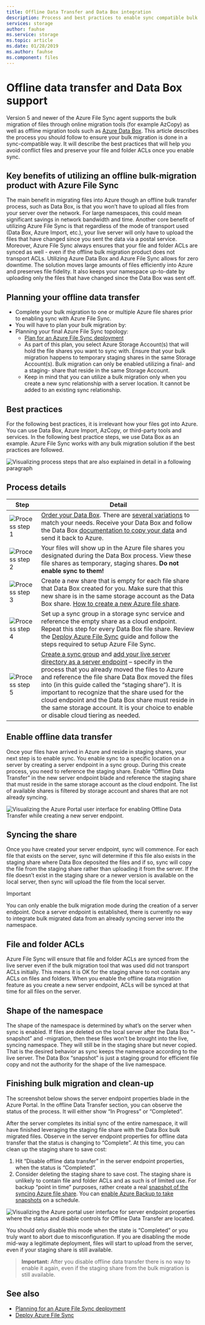```yaml
---
title: Offline Data Transfer and Data Box integration
description: Process and best practices to enable sync compatible bulk migration support.
services: storage
author: fauhse
ms.service: storage
ms.topic: article
ms.date: 01/28/2019
ms.author: fauhse
ms.component: files
---
```


# Offline data transfer and Data Box support

Version 5 and newer of the Azure File Sync agent supports the bulk migration of files through online migration tools (for example AzCopy) as well as offline migration tools such as [Azure Data Box](https://azure.microsoft.com/services/storage/databox).
This article describes the process you should follow to ensure your bulk migration is done in a sync-compatible way. It will describe the best practices that will help you avoid conflict files and preserve your file and folder ACLs once you enable sync.

## Key benefits of utilizing an offline bulk-migration product with Azure File Sync

The main benefit in migrating files into Azure though an offline bulk transfer process, such as Data Box, is that you won’t have to upload all files from your server over the network.
For large namespaces, this could mean significant savings in network bandwidth and time.
Another core benefit of utilizing Azure File Sync is that regardless of the mode of transport used (Data Box, Azure Import, etc.), your live server will only have to upload the files that have changed since you sent the data via a postal service. Moreover, Azure File Sync always ensures that your file and folder ACLs are synced as well - even if the offline bulk migration product does not transport ACLs. 
Utilizing Azure Data Box and Azure File Sync allows for zero downtime. The solution moves large amounts of files efficiently into Azure and preserves file fidelity. It also keeps your namespace up-to-date by uploading only the files that have changed since the Data Box was sent off.

## Planning your offline data transfer

- Complete your bulk migration to one or multiple Azure file shares prior to enabling sync with Azure File Sync.
- You will have to plan your bulk migration by:
- Planning your final Azure File Sync topology:
  - [Plan for an Azure File Sync deployment](storage-sync-files-planning.md)
  - As part of this plan, you select Azure Storage Account(s) that will hold the file shares you want to sync with. Ensure that your bulk migration happens to temporary staging shares in the same Storage Account(s). Bulk migration can only be enabled utilizing a final- and a staging- share that reside in the same Storage Account.
  - Keep in mind that you can utilize a bulk migration only when you create a new sync relationship with a server location. It cannot be added to an existing sync relationship.

## Best practices

For the following best practices, it is irrelevant how your files got into Azure. You can use Data Box, Azure Import, AzCopy, or third-party tools and services. In the following best practice steps, we use Data Box as an example. Azure File Sync works with any bulk migration solution if the best practices are followed.

![Visualizing process steps that are also explained in detail in a following paragraph](media/storage-sync-files-offline-data-transfer/DataBoxIntegration_1_600.png)

## Process details

| Step | Detail |
|---|---------------------------------------------------------------------------------------|
| ![Process step 1](media/storage-sync-files-offline-data-transfer/bullet_1.png) | [Order your Data Box](../../databox/data-box-deploy-ordered.md). There are [several variations](https://azure.microsoft.com/services/storage/databox/data) to match your needs. Receive your Data Box and follow the Data Box [documentation to copy your data](../../databox/data-box-deploy-copy-data.md#copy-data-to-data-box) and send it back to Azure. |
| ![Process step 2](media/storage-sync-files-offline-data-transfer/bullet_2.png) | Your files will show up in the Azure file shares you designated during the Data Box process. View these file shares as temporary, staging shares. **Do not enable sync to them!** |
| ![Process step 3](media/storage-sync-files-offline-data-transfer/bullet_3.png) | Create a new share that is empty for each file share that Data Box created for you. Make sure that this new share is in the same storage account as the Data Box share. [How to create a new Azure file share](storage-how-to-create-file-share.md). |
| ![Process step 4](media/storage-sync-files-offline-data-transfer/bullet_4.png) | Set up a sync group in a storage sync service and reference the empty share as a cloud endpoint. Repeat this step for every Data Box file share. Review the [Deploy Azure File Sync](storage-sync-files-deployment-guide.md) guide and follow the steps required to setup Azure File Sync. |
| ![Process step 5](media/storage-sync-files-offline-data-transfer/bullet_5.png) | [Create a sync group](storage-sync-files-deployment-guide.md#create-a-sync-group-and-a-cloud-endpoint) and [add your live server directory as a server endpoint](storage-sync-files-deployment-guide.md#create-a-server-endpoint) – specify in the process that you already moved the files to Azure and reference the file share Data Box moved the files into (in this guide called the “staging share”). It is important to recognize that the share used for the cloud endpoint and the Data Box share must reside in the same storage account. It is your choice to enable or disable cloud tiering as needed. |

## Enable offline data transfer

Once your files have arrived in Azure and reside in staging shares, your next step is to enable sync. You enable sync to a specific location on a server by creating a server endpoint in a sync group. During this create process, you need to reference the staging share.
Enable “Offline Data Transfer” in the new server endpoint blade and reference the staging share that must reside in the same storage account as the cloud endpoint. The list of available shares is filtered by storage account and shares that are not already syncing.

![Visualizing the Azure Portal user interface for enabling Offline Data Transfer while creating a new server endpoint.](media/storage-sync-files-offline-data-transfer/DataBoxIntegration_2_600.png)

## Syncing the share

Once you have created your server endpoint, sync will commence.
For each file that exists on the server, sync will determine if this file also exists in the staging share where Data Box deposited the files and if so, sync will copy the file from the staging share rather than uploading it from the server. If the file doesn’t exist in the staging share or a newer version is available on the local server, then sync will upload the file from the local server.

> [!Important]
> You can only enable the bulk migration mode during the creation of a server endpoint. Once a server endpoint is established, there is currently no way to integrate bulk migrated data from an already syncing server into the namespace.

## File and folder ACLs

Azure File Sync will ensure that file and folder ACLs are synced from the live server even if the bulk migration tool that was used did not transport ACLs initially. This means it is OK for the staging share to not contain any ACLs on files and folders. When you enable the offline data migration feature as you create a new server endpoint, ACLs will be synced at that time for all files on the server.

## Shape of the namespace

The shape of the namespace is determined by what’s on the server when sync is enabled. If files are deleted on the local server after the Data Box “-snapshot” and -migration, then these files won’t be brought into the live, syncing namespace. They will still be in the staging share but never copied. That is the desired behavior as sync keeps the namespace according to the live server. The Data Box “snapshot” is just a staging ground for efficient file copy and not the authority for the shape of the live namespace.

## Finishing bulk migration and clean-up

The screenshot below shows the server endpoint properties blade in the Azure Portal.
In the offline Data Transfer section, you can observe the status of the process. It will either show “In Progress” or “Completed”.

After the server completes its initial sync of the entire namespace, it will have finished leveraging the staging file share with the Data Box bulk migrated files. Observe in the server endpoint properties for offline data transfer that the status is changing to “Complete”. At this time, you can clean up the staging share to save cost:

1. Hit “Disable offline data transfer” in the server endpoint properties, when the status is “Completed”.
2. Consider deleting the staging share to save cost. The staging share is unlikely to contain file and folder ACLs and as such is of limited use. For backup “point in time” purposes, rather create a real [snapshot of the syncing Azure file share](storage-snapshots-files.md). You can [enable Azure Backup to take snapshots]( ../../backup/backup-azure-files.md) on a schedule.

![Visualizing the Azure portal user interface for server endpoint properties where the status and disable controls for Offline Data Transfer are located.](media/storage-sync-files-offline-data-transfer/DataBoxIntegration_3_444.png)

You should only disable this mode when the state is “Completed” or you truly want to abort due to misconfiguration. If you are disabling the mode mid-way a legitimate deployment, files will start to upload from the server, even if your staging share is still available.

>**Important:**
>After you disable offline data transfer there is no way to enable it again, even if the staging share from the bulk migration is still available.

## See also
- [Planning for an Azure File Sync deployment](storage-sync-files-planning.md)
- [Deploy Azure File Sync](storage-sync-files-deployment-guide.md)